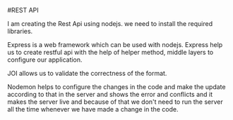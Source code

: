 #REST API


I am creating the Rest Api using nodejs.
we need to install the required libraries.

Express is a web framework which can be used with nodejs.  Express help us to create restful api with the help of helper method, middle layers to configure our application.

JOI allows us to validate the correctness of the format.

Nodemon helps to configure the changes in the code and make the update according to that in the server and shows the error and conflicts and it makes the server live and because of that we don't need to run the server all the time whenever we have made a change in the code.
